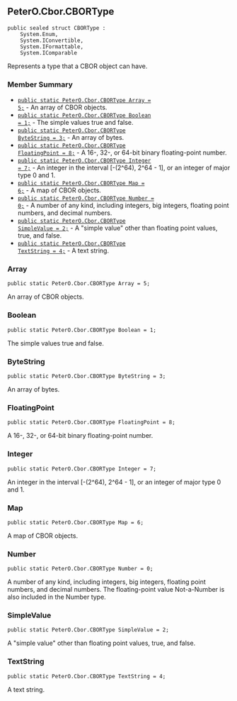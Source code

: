 ## PeterO.Cbor.CBORType

    public sealed struct CBORType :
        System.Enum,
        System.IConvertible,
        System.IFormattable,
        System.IComparable

 Represents a type that a CBOR object can have.

### Member Summary
* <code>[public static PeterO.Cbor.CBORType Array = 5;](#Array)</code> - An array of CBOR objects.
* <code>[public static PeterO.Cbor.CBORType Boolean = 1;](#Boolean)</code> - The simple values true and false.
* <code>[public static PeterO.Cbor.CBORType ByteString = 3;](#ByteString)</code> - An array of bytes.
* <code>[public static PeterO.Cbor.CBORType FloatingPoint = 8;](#FloatingPoint)</code> - A 16-, 32-, or 64-bit binary floating-point number.
* <code>[public static PeterO.Cbor.CBORType Integer = 7;](#Integer)</code> - An integer in the interval [-(2^64), 2^64 - 1], or an integer of major type 0 and 1.
* <code>[public static PeterO.Cbor.CBORType Map = 6;](#Map)</code> - A map of CBOR objects.
* <code>[public static PeterO.Cbor.CBORType Number = 0;](#Number)</code> - A number of any kind, including integers, big integers, floating point numbers, and decimal numbers.
* <code>[public static PeterO.Cbor.CBORType SimpleValue = 2;](#SimpleValue)</code> - A "simple value" other than floating point values, true, and false.
* <code>[public static PeterO.Cbor.CBORType TextString = 4;](#TextString)</code> - A text string.

<a id="Array"></a>
### Array

    public static PeterO.Cbor.CBORType Array = 5;

 An array of CBOR objects.

  <a id="Boolean"></a>
### Boolean

    public static PeterO.Cbor.CBORType Boolean = 1;

 The simple values true and false.

  <a id="ByteString"></a>
### ByteString

    public static PeterO.Cbor.CBORType ByteString = 3;

 An array of bytes.

  <a id="FloatingPoint"></a>
### FloatingPoint

    public static PeterO.Cbor.CBORType FloatingPoint = 8;

 A 16-, 32-, or 64-bit binary floating-point number.

  <a id="Integer"></a>
### Integer

    public static PeterO.Cbor.CBORType Integer = 7;

 An integer in the interval [-(2^64), 2^64 - 1], or an integer of major type 0 and 1.

  <a id="Map"></a>
### Map

    public static PeterO.Cbor.CBORType Map = 6;

 A map of CBOR objects.

  <a id="Number"></a>
### Number

    public static PeterO.Cbor.CBORType Number = 0;

 A number of any kind, including integers, big integers, floating point numbers, and decimal numbers. The floating-point value Not-a-Number is also included in the Number type.

  <a id="SimpleValue"></a>
### SimpleValue

    public static PeterO.Cbor.CBORType SimpleValue = 2;

 A "simple value" other than floating point values, true, and false.

  <a id="TextString"></a>
### TextString

    public static PeterO.Cbor.CBORType TextString = 4;

 A text string.
